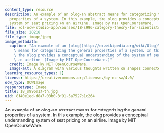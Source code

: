 ```yaml
---
content_type: resource
description: An example of an olog-an abstract means for categorizing the general
  properties of a system. In this example, the olog provides a conceptual understanding
  system of seat pricing on an airline. Image by MIT OpenCourseWare.
file: /ol-ocw-studio-app/courses/18-s996-category-theory-for-scientists-spring-2013/8f40e1edd8a703b03f915a7527b1c264_18_s996s13-th.jpg
file_size: 20218
file_type: image/jpeg
image_metadata:
  caption: "An example of an [olog](http://en.wikipedia.org/wiki/Olog)\u2014an abstract\
    \ means for categorizing the general properties of a system. In this example,\
    \ the olog provides a conceptual understanding of the system of seat pricing on\
    \ an airline. (Image by MIT OpenCourseWare.)"
  credit: Image by MIT OpenCourseWare.
  image-alt: A diagram with various thoughts written on shapes connected by arrows.
learning_resource_types: []
license: https://creativecommons.org/licenses/by-nc-sa/4.0/
ocw_type: OCWImage
resourcetype: Image
title: 18_s996s13-th.jpg
uid: 8f40e1ed-d8a7-03b0-3f91-5a7527b1c264
---
```

An example of an olog-an abstract means for categorizing the general properties of a system. In this example, the olog provides a conceptual understanding system of seat pricing on an airline. Image by MIT OpenCourseWare.